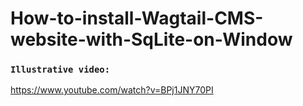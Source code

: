 # How-to-install-Wagtail-CMS-website-with-SqLite-on-Window

### `Illustrative video:`

https://www.youtube.com/watch?v=BPj1JNY70PI
